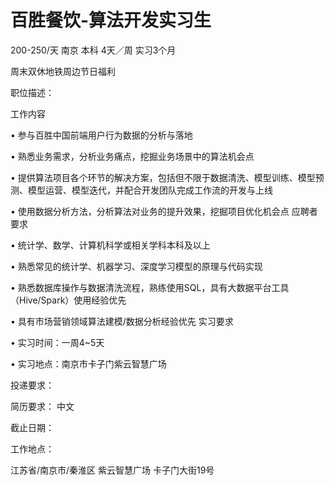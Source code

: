 # 百胜餐饮-算法开发实习生

200-250/天 南京 本科 4天／周 实习3个月

周末双休地铁周边节日福利

职位描述：

工作内容 

•	参与百胜中国前端用户行为数据的分析与落地 

•	熟悉业务需求，分析业务痛点，挖掘业务场景中的算法机会点 

•	提供算法项目各个环节的解决方案，包括但不限于数据清洗、模型训练、模型预测、模型运营、模型迭代，并配合开发团队完成工作流的开发与上线 

•	使用数据分析方法，分析算法对业务的提升效果，挖掘项目优化机会点  应聘者要求 

•	统计学、数学、计算机科学或相关学科本科及以上 

•	熟悉常见的统计学、机器学习、深度学习模型的原理与代码实现 

•	熟悉数据库操作与数据清洗流程，熟练使用SQL，具有大数据平台工具（Hive/Spark）使用经验优先 

•	具有市场营销领域算法建模/数据分析经验优先  实习要求 

•	实习时间：一周4~5天 

•	实习地点：南京市卡子门紫云智慧广场

投递要求：

简历要求： 中文

截止日期：

工作地点：

江苏省/南京市/秦淮区 紫云智慧广场 卡子门大街19号